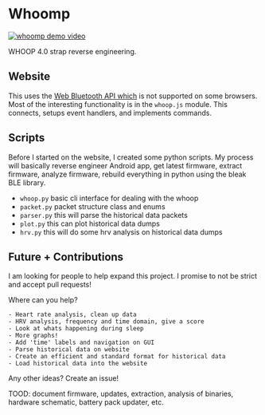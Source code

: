 # Whoomp

[![whoomp demo video](https://img.youtube.com/vi/wjk0XNbbfKQ/0.jpg)](https://www.youtube.com/watch?v=wjk0XNbbfKQ)

WHOOP 4.0 strap reverse engineering.

## Website

This uses the [Web Bluetooth API which](https://developer.mozilla.org/en-US/docs/Web/API/Web_Bluetooth_API) is not supported on some browsers.
Most of the interesting functionality is in the `whoop.js` module. This connects, setups event handlers, and implements commands.

## Scripts

Before I started on the website, I created some python scripts. My process will basically reverse engineer Android app, get latest firmware, extract firmware, analyze firmware, rebuild everything in python using the bleak BLE library.
- `whoop.py` basic cli interface for dealing with the whoop
- `packet.py` packet structure class and enums
- `parser.py` this will parse the historical data packets
- `plot.py` this can plot historical data dumps
- `hrv.py` this will do some hrv analysis on historical data dumps

## Future + Contributions

I am looking for people to help expand this project. I promise to not be strict and accept pull requests!

Where can you help?
```
- Heart rate analysis, clean up data
- HRV analysis, frequency and time domain, give a score
- Look at whats happening during sleep
- More graphs!
- Add 'time' labels and navigation on GUI
- Parse historical data on website
- Create an efficient and standard format for historical data
- Load historical data into the website
```
Any other ideas? Create an issue!

TOOD: document firmware, updates, extraction, analysis of binaries, hardware schematic, battery pack updater, etc.
